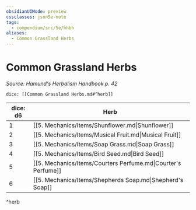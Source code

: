 ```yaml
---
obsidianUIMode: preview
cssclasses: json5e-note
tags:
  - compendium/src/5e/hhbh
aliases:
  - Common Grassland Herbs
---
```

# Common Grassland Herbs
*Source: Hamund's Herbalism Handbook p. 42* 

`dice: [[Common Grassland Herbs.md#^herb]]`

| dice: d6 | Herb |
|----------|------|
| 1 | [[5. Mechanics/Items/Shunflower.md\|Shunflower]] |
| 2 | [[5. Mechanics/Items/Musical Fruit.md\|Musical Fruit]] |
| 3 | [[5. Mechanics/Items/Soap Grass.md\|Soap Grass]] |
| 4 | [[5. Mechanics/Items/Bird Seed.md\|Bird Seed]] |
| 5 | [[5. Mechanics/Items/Courters Perfume.md\|Courter's Perfume]] |
| 6 | [[5. Mechanics/Items/Shepherds Soap.md\|Shepherd's Soap]] |
^herb
